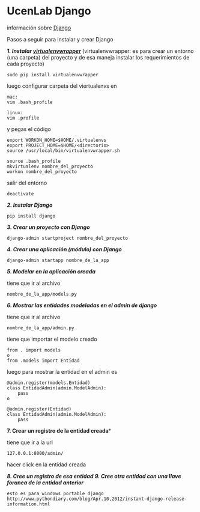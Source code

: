 UcenLab Django
=========
información sobre [Django](https://www.djangoproject.com/)

Pasos a seguir para instalar y crear Django

***1. Instalar [virtualenvwrapper](http://virtualenvwrapper.readthedocs.org/en/latest/)***
(virtualenvwrapper: es para crear un entorno (una carpeta) del proyecto y de esa maneja instalar los requerimientos de cada proyecto)
```
sudo pip install virtualenvwrapper
```
luego configurar carpeta del viertualenvs
en
```
mac:
vim .bash_profile

linux:
vim .profile
```
y pegas el código
```
export WORKON_HOME=$HOME/.virtualenvs
export PROJECT_HOME=$HOME/<directorio>
source /usr/local/bin/virtualenvwrapper.sh
```
```
source .bash_profile
mkvirtualenv nombre_del_proyecto
workon nombre_del_proyecto
```
salir del entorno
```
deactivate
```

***2. Instalar Django***
```
pip install django
```
***3. Crear un proyecto con Django***
```
django-admin startproject nombre_del_proyecto
```
***4. Crear una aplicación (módulo) con Django***
```
django-admin startapp nombre_de_la_app
```
***5. Modelar en la aplicación creada***

tiene que ir al archivo
```
nombre_de_la_app/models.py
```
***6. Mostrar las entidades modeladas en el admin de django***

tiene que ir al archivo
```
nombre_de_la_app/admin.py
```
tiene que importar el modelo creado
```
from . import models
o
from .models import Entidad
```
luego para mostrar la entidad en el admin es
```
@admin.register(models.Entidad)
class EntidadAdmin(admin.ModelAdmin):
    pass
o

@admin.register(Entidad)
class EntidadAdmin(admin.ModelAdmin):
    pass
```
**7. Crear un registro de la entidad creada***

tiene que ir a la url
```
127.0.0.1:8000/admin/
```
hacer click en la entidad creada

***8. Cree un registro de esa entidad***
***9. Cree otra entidad con una llave foranea de la entidad anterior***



``` esto es para windows portable django http://www.pythondiary.com/blog/Apr.10,2012/instant-django-release-information.html ```








